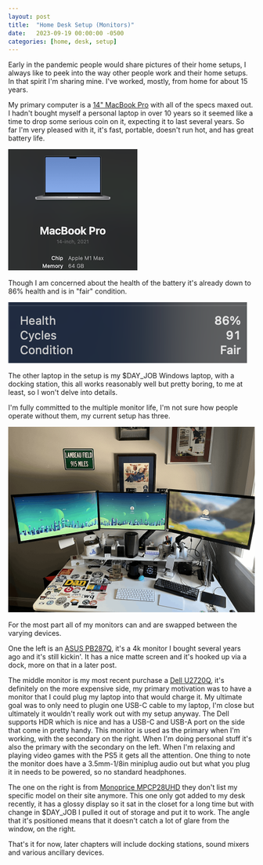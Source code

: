 ```yaml
---
layout: post
title:  "Home Desk Setup (Monitors)"
date:   2023-09-19 00:00:00 -0500
categories: [home, desk, setup]
---
```


Early in the pandemic people would share pictures of their home setups, I always like to peek into the way other people work and their home setups. In that spirit I'm sharing mine. I've worked, mostly, from home for about 15 years. 

My primary computer is a [14" MacBook Pro](https://support.apple.com/kb/SP854?locale=en_US) with all of the specs maxed out. I hadn't bought myself a personal laptop in over 10 years so it seemed like a time to drop some serious coin on it, expecting it to last several years. So far I'm very pleased with it, it's fast, portable, doesn't run hot, and has great battery life.

![MBP M1 Max, 64GB RAM](/images/mbp_about.png)


 Though I am concerned about the health of the battery it's already down to 86% health and is in "fair" condition.


![MBP Battery, 86% Health, fair condition, 91 cycles](/images/mbp_battery.png)


The other laptop in the setup is my $DAY_JOB Windows laptop, with a docking station, this all works reasonably well but pretty boring, to me at least, so I won't delve into details.


I'm fully committed to the multiple monitor life, I'm not sure how people operate without them, my current setup has three.

![Home Desk Setup](/images/home_desk.png)

For the most part all of my monitors can and are swapped between the varying devices.

One the left is an [ASUS PB287Q](https://www.asus.com/us/commercial-monitors/pb287q/), it's a 4k monitor I bought several years ago and it's still kickin'. It has a nice matte screen and it's hooked up via a dock, more on that in a later post.

The middle monitor is my most recent purchase a [Dell U2720Q](https://www.rtings.com/monitor/reviews/dell/ultrasharp-u2720q), it's definitely on the more expensive side, my primary motivation was to have a monitor that I could plug my laptop into that would charge it. My ultimate goal was to only need to plugin one USB-C cable to my laptop, I'm close but ultimately it wouldn't really work out with my setup anyway. The Dell supports HDR which is nice and has a USB-C and USB-A port on the side that come in pretty handy. This monitor is used as the primary when I'm working, with the secondary on the right. When I'm doing personal stuff it's also the primary with the secondary on the left. When I'm relaxing and playing video games with the PS5 it gets all the attention. One thing to note the monitor does have a 3.5mm-1/8in miniplug audio out but what you plug it in needs to be powered, so no standard headphones.

The one on the right is from [Monoprice MPCP28UHD](https://www.tomshardware.com/reviews/monoprice-uhd-matte-28-inch-monitor,4429.html) they don't list my specific model on their site anymore. This one only got added to my desk recently, it has a glossy display so it sat in the closet for a long time but with change in $DAY_JOB I pulled it out of storage and put it to work. The angle that it's positioned means that it doesn't catch a lot of glare from the window, on the right. 

That's it for now, later chapters will include docking stations, sound mixers and various ancillary devices.
